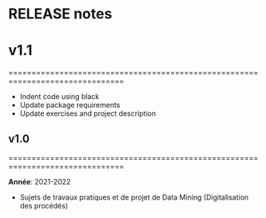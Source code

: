 # RELEASE notes

# v1.1
===============================================================================
- Indent code using black
- Update package requirements
- Update exercises and project description

## v1.0
===============================================================================

**Année**: 2021-2022
- Sujets de travaux pratiques et de projet de Data Mining (Digitalisation des procédés)
